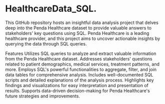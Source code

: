 # HealthcareData_SQL.
This GitHub repository hosts an insightful data analysis project that delves deep into the Penda Healthcare dataset to provide valuable answers to stakeholders' key questions using SQL. Penda Healthcare is a leading healthcare provider, and this project aims to uncover actionable insights by querying the data through SQL queries.


Features
Utilizes SQL queries to analyze and extract valuable information from the Penda Healthcare dataset.
Addresses stakeholders' questions related to patient demographics, medical services, treatment patterns, and more.
Employs SQL's powerful functionalities to aggregate, filter, and join data tables for comprehensive analysis.
Includes well-documented SQL scripts and detailed explanations of the analysis process.
Highlights key findings and visualizations for easy interpretation and presentation of results.
Supports data-driven decision-making for Penda Healthcare's future strategies and improvements.
